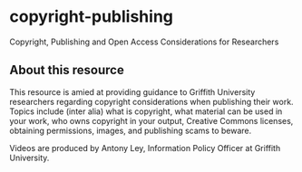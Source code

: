 # copyright-publishing
Copyright, Publishing and Open Access Considerations for Researchers

## About this resource

This resource is amied at providing guidance to Griffith University researchers regarding copyright considerations when publishing their work. Topics include (inter alia) what is copyright, what material can be used in your work, who owns copyright in your output, Creative Commons licenses, obtaining permissions, images, and publishing scams to beware.

Videos are produced by Antony Ley, Information Policy Officer at Griffith University.